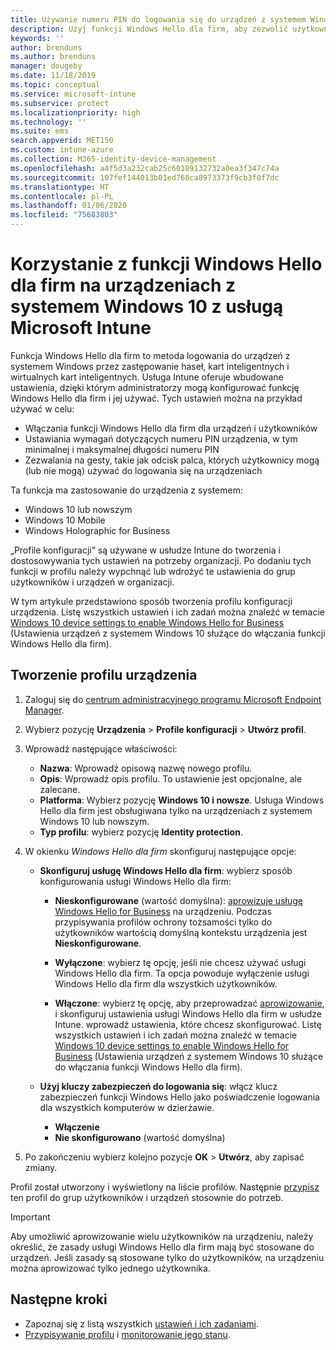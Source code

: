 ```yaml
---
title: Używanie numeru PIN do logowania się do urządzeń z systemem Windows 10 za pomocą usługi Microsoft Intune — Azure | Microsoft Docs
description: Użyj funkcji Windows Hello dla firm, aby zezwolić użytkownikom na logowanie do urządzeń przy użyciu numeru PIN, odcisku palca i innych opcji. Utwórz profil konfiguracji ochrony tożsamości w usłudze Intune dla urządzeń z systemem Windows 10 urządzenia przy użyciu tych ustawień i przypisz profil do grup użytkowników i grup urządzeń.
keywords: ''
author: brenduns
ms.author: brenduns
manager: dougeby
ms.date: 11/18/2019
ms.topic: conceptual
ms.service: microsoft-intune
ms.subservice: protect
ms.localizationpriority: high
ms.technology: ''
ms.suite: ems
search.appverid: MET150
ms.custom: intune-azure
ms.collection: M365-identity-device-management
ms.openlocfilehash: a4f5d3a232cab25c60189132732a0ea3f347c74a
ms.sourcegitcommit: 107fef144013b01ed768ca8973373f9cb3f0f7dc
ms.translationtype: HT
ms.contentlocale: pl-PL
ms.lasthandoff: 01/06/2020
ms.locfileid: "75683803"
---
```

# <a name="use-windows-hello-for-business-on-windows-10-devices-with-microsoft-intune"></a>Korzystanie z funkcji Windows Hello dla firm na urządzeniach z systemem Windows 10 z usługą Microsoft Intune

Funkcja Windows Hello dla firm to metoda logowania do urządzeń z systemem Windows przez zastępowanie haseł, kart inteligentnych i wirtualnych kart inteligentnych. Usługa Intune oferuje wbudowane ustawienia, dzięki którym administratorzy mogą konfigurować funkcję Windows Hello dla firm i jej używać. Tych ustawień można na przykład używać w celu:

- Włączania funkcji Windows Hello dla firm dla urządzeń i użytkowników
- Ustawiania wymagań dotyczących numeru PIN urządzenia, w tym minimalnej i maksymalnej długości numeru PIN
- Zezwalania na gesty, takie jak odcisk palca, których użytkownicy mogą (lub nie mogą) używać do logowania się na urządzeniach

Ta funkcja ma zastosowanie do urządzenia z systemem:

- Windows 10 lub nowszym
- Windows 10 Mobile
- Windows Holographic for Business

„Profile konfiguracji” są używane w usłudze Intune do tworzenia i dostosowywania tych ustawień na potrzeby organizacji. Po dodaniu tych funkcji w profilu należy wypchnąć lub wdrożyć te ustawienia do grup użytkowników i urządzeń w organizacji.

W tym artykule przedstawiono sposób tworzenia profilu konfiguracji urządzenia. Listę wszystkich ustawień i ich zadań można znaleźć w temacie [Windows 10 device settings to enable Windows Hello for Business](identity-protection-windows-settings.md) (Ustawienia urządzeń z systemem Windows 10 służące do włączania funkcji Windows Hello dla firm).

## <a name="create-the-device-profile"></a>Tworzenie profilu urządzenia

1. Zaloguj się do [centrum administracyjnego programu Microsoft Endpoint Manager](https://go.microsoft.com/fwlink/?linkid=2109431).

2. Wybierz pozycję **Urządzenia** > **Profile konfiguracji** > **Utwórz profil**.

3. Wprowadź następujące właściwości:

   - **Nazwa**: Wprowadź opisową nazwę nowego profilu.
   - **Opis**: Wprowadź opis profilu. To ustawienie jest opcjonalne, ale zalecane.
   - **Platforma**: Wybierz pozycję **Windows 10 i nowsze**. Usługa Windows Hello dla firm jest obsługiwana tylko na urządzeniach z systemem Windows 10 lub nowszym.
   - **Typ profilu**: wybierz pozycję **Identity protection**.

4. W okienku *Windows Hello dla firm* skonfiguruj następujące opcje:

   - **Skonfiguruj usługę Windows Hello dla firm**: wybierz sposób konfigurowania usługi Windows Hello dla firm:

     - **Nieskonfigurowane** (wartość domyślna): [aprowizuje usługę Windows Hello for Business](https://docs.microsoft.com/windows/security/identity-protection/hello-for-business/hello-how-it-works-provisioning) na urządzeniu. Podczas przypisywania profilów ochrony tożsamości tylko do użytkowników wartością domyślną kontekstu urządzenia jest **Nieskonfigurowane**.

     - **Wyłączone**: wybierz tę opcję, jeśli nie chcesz używać usługi Windows Hello dla firm. Ta opcja powoduje wyłączenie usługi Windows Hello dla firm dla wszystkich użytkowników.

     - **Włączone**: wybierz tę opcję, aby przeprowadzać [aprowizowanie](https://docs.microsoft.com/windows/security/identity-protection/hello-for-business/hello-how-it-works-provisioning), i skonfiguruj ustawienia usługi Windows Hello dla firm w usłudze Intune. wprowadź ustawienia, które chcesz skonfigurować. Listę wszystkich ustawień i ich zadań można znaleźć w temacie [Windows 10 device settings to enable Windows Hello for Business](identity-protection-windows-settings.md) (Ustawienia urządzeń z systemem Windows 10 służące do włączania funkcji Windows Hello dla firm).

   - **Użyj kluczy zabezpieczeń do logowania się**: włącz klucz zabezpieczeń funkcji Windows Hello jako poświadczenie logowania dla wszystkich komputerów w dzierżawie.

     - **Włączenie**
     - **Nie skonfigurowano** (wartość domyślna)

5. Po zakończeniu wybierz kolejno pozycje **OK** > **Utwórz**, aby zapisać zmiany.

Profil został utworzony i wyświetlony na liście profilów. Następnie [przypisz](../configuration/device-profile-assign.md) ten profil do grup użytkowników i urządzeń stosownie do potrzeb.

> [!IMPORTANT]
> Aby umożliwić aprowizowanie wielu użytkowników na urządzeniu, należy określić, że zasady usługi Windows Hello dla firm mają być stosowane do urządzeń. Jeśli zasady są stosowane tylko do użytkowników, na urządzeniu można aprowizować tylko jednego użytkownika.

<!--  Removing image as part of design review; retaining source until we known the disposition.

## Example of device restriction settings

In this high-level example, you'll create a device restriction policy that blocks the use of the built-in camera app on Android devices.

![How to disable the camera on Android devices](./media/identity-protection-configure/disable-android-camera.png)

-->

## <a name="next-steps"></a>Następne kroki

- Zapoznaj się z listą wszystkich [ustawień i ich zadaniami](identity-protection-windows-settings.md).
- [Przypisywanie profilu](../configuration/device-profile-assign.md) i [monitorowanie jego stanu](../configuration/device-profile-monitor.md).
